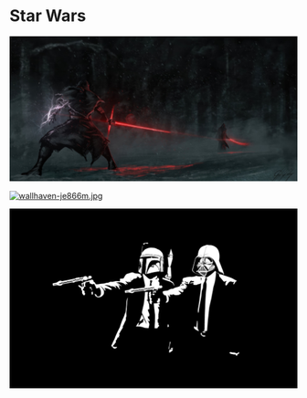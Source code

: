 # Star Wars

<a href="wallhaven-3qk76y.jpg"><img alt="wallhaven-3qk76y.jpg" src="wallhaven-3qk76y.jpg"></a>

<a href="wallhaven-je866m.jpg"><img alt="wallhaven-je866m.jpg" src="wallhaven-je866m.jpg"></a>

<a href="star-wars.jpg"><img alt="star-wars.jpg" src="star-wars.jpg"></a>
